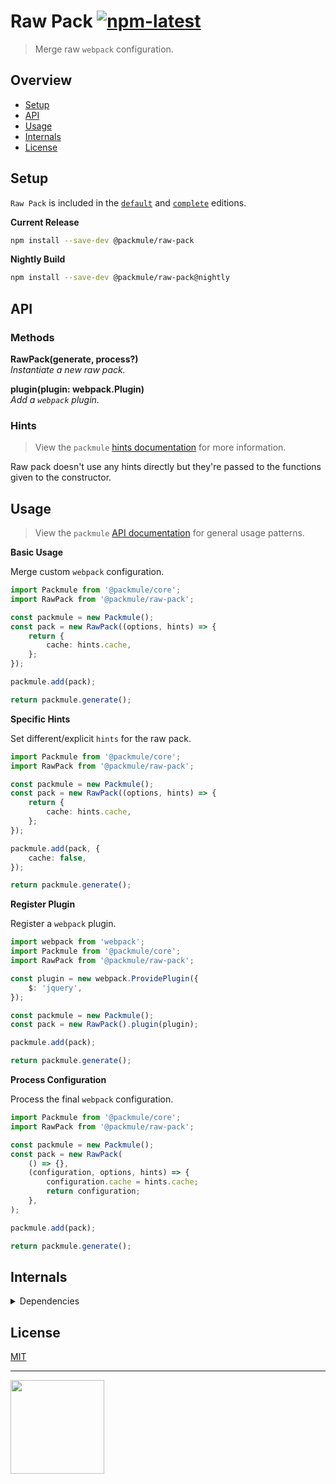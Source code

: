 # Raw Pack [![npm-latest]][npm]

> Merge raw `webpack` configuration.

## Overview

-   [Setup](#setup)
-   [API](#api)
-   [Usage](#usage)
-   [Internals](#internals)
-   [License](#license)

## Setup

`Raw Pack` is included in the [`default`][edition-default] and [`complete`][edition-complete] editions.

**Current Release**

```bash
npm install --save-dev @packmule/raw-pack
```

**Nightly Build**

```bash
npm install --save-dev @packmule/raw-pack@nightly
```

## API

### Methods

**RawPack(generate, process?)**  
_Instantiate a new raw pack._

**plugin(plugin: webpack.Plugin)**  
_Add a `webpack` plugin._

### Hints

> View the `packmule` [hints documentation][packmule-hints] for more information.

Raw pack doesn't use any hints directly but they're passed to the functions given to the constructor.

## Usage

> View the `packmule` [API documentation][packmule-api] for general usage patterns.

**Basic Usage**

Merge custom `webpack` configuration.

```typescript
import Packmule from '@packmule/core';
import RawPack from '@packmule/raw-pack';

const packmule = new Packmule();
const pack = new RawPack((options, hints) => {
    return {
        cache: hints.cache,
    };
});

packmule.add(pack);

return packmule.generate();
```

**Specific Hints**

Set different/explicit `hints` for the raw pack.

```typescript
import Packmule from '@packmule/core';
import RawPack from '@packmule/raw-pack';

const packmule = new Packmule();
const pack = new RawPack((options, hints) => {
    return {
        cache: hints.cache,
    };
});

packmule.add(pack, {
    cache: false,
});

return packmule.generate();
```

**Register Plugin**

Register a `webpack` plugin.

```typescript
import webpack from 'webpack';
import Packmule from '@packmule/core';
import RawPack from '@packmule/raw-pack';

const plugin = new webpack.ProvidePlugin({
    $: 'jquery',
});

const packmule = new Packmule();
const pack = new RawPack().plugin(plugin);

packmule.add(pack);

return packmule.generate();
```

**Process Configuration**

Process the final `webpack` configuration.

```typescript
import Packmule from '@packmule/core';
import RawPack from '@packmule/raw-pack';

const packmule = new Packmule();
const pack = new RawPack(
    () => {},
    (configuration, options, hints) => {
        configuration.cache = hints.cache;
        return configuration;
    },
);

packmule.add(pack);

return packmule.generate();
```

## Internals

<details>
  <summary>Dependencies</summary>
  
  This dependencies are used primarily by the pack internally.
  
  * `webpack-merge`
</details>

## License

[MIT](https://choosealicense.com/licenses/mit/)

---

[<img src="https://www.pixelart.at/fileadmin/images/logo-new/logo.svg" width="150">](https://www.pixelart.at/)

[packmule-hints]: https://www.npmjs.com/package/@packmule/core#hints
[packmule-api]: https://www.npmjs.com/package/@packmule/core#api
[npm]: https://www.npmjs.com/package/@packmule/raw-pack
[npm-latest]: https://img.shields.io/npm/v/@packmule/raw-pack/latest?color=%230AC2FF&label=release&style=for-the-badge
[edition-default]: https://www.npmjs.com/package/@packmule/default
[edition-complete]: https://www.npmjs.com/package/@packmule/complete
